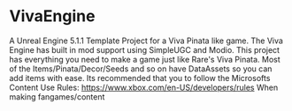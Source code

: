 # VivaEngine
A Unreal Engine 5.1.1 Template Project for a Viva Pinata like game.
The Viva Engine has built in mod support using SimpleUGC and Modio.
This project has everything you need to make a game just like Rare's Viva Pinata.
Most of the Items/Pinata/Decor/Seeds and so on have DataAssets so you can add items with ease.
Its recommended that you to follow the Microsofts Content Use Rules: https://www.xbox.com/en-US/developers/rules When making fangames/content
